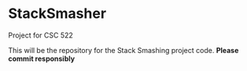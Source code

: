 # StackSmasher
Project for CSC 522


This will be the repository for the Stack Smashing project code.
<b>Please commit responsibly</b>
